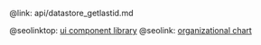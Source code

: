 @link: api/datastore_getlastid.md

@seolinktop: [ui component library](https://webix.com)
@seolink: [organizational chart](https://webix.com/widget/organogram/)